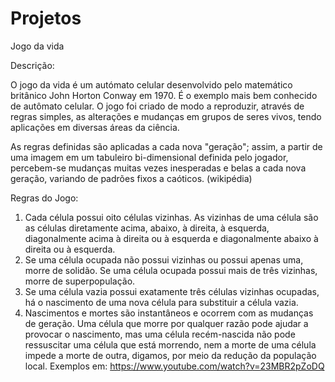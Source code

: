 # Projetos
Jogo da vida

Descrição:


O jogo da vida é um autómato celular desenvolvido pelo matemático britânico John Horton Conway em 1970. É o exemplo mais bem conhecido de autômato celular.
O jogo foi criado de modo a reproduzir, através de regras simples, as alterações e mudanças em grupos de seres vivos, tendo aplicações em diversas áreas da ciência.

As regras definidas são aplicadas a cada nova "geração"; assim, a partir de uma imagem em um tabuleiro bi-dimensional definida pelo jogador, percebem-se mudanças muitas vezes inesperadas e belas a cada nova geração, variando de padrões fixos a caóticos.
(wikipédia)

Regras do Jogo:
1.	Cada célula possui oito células vizinhas. As vizinhas de uma célula são as células diretamente acima, abaixo, à direita, à esquerda, diagonalmente acima à direita ou à esquerda e diagonalmente abaixo à direita ou à esquerda. 
2.	Se uma célula ocupada não possui vizinhas ou possui apenas uma, morre de solidão. Se uma célula ocupada possui mais de três vizinhas, morre de superpopulação.
3.	Se uma célula vazia possui exatamente três células vizinhas ocupadas, há o nascimento de uma nova célula para substituir a célula vazia.
4.	Nascimentos e mortes são instantâneos e ocorrem com as mudanças de geração. Uma célula que morre por qualquer razão pode ajudar a provocar o nascimento, mas uma célula recém-nascida não pode ressuscitar uma célula que está morrendo, nem a morte de uma célula impede a morte de outra, digamos, por meio da redução da população local.
Exemplos em: https://www.youtube.com/watch?v=23MBR2pZoDQ
